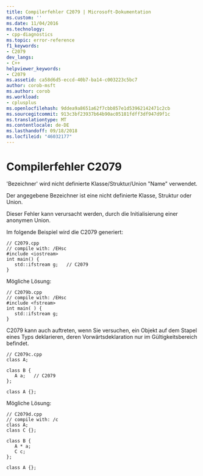 ```yaml
---
title: Compilerfehler C2079 | Microsoft-Dokumentation
ms.custom: ''
ms.date: 11/04/2016
ms.technology:
- cpp-diagnostics
ms.topic: error-reference
f1_keywords:
- C2079
dev_langs:
- C++
helpviewer_keywords:
- C2079
ms.assetid: ca58d6d5-eccd-40b7-ba14-c003223c5bc7
author: corob-msft
ms.author: corob
ms.workload:
- cplusplus
ms.openlocfilehash: 9ddea9a8651a62f7cbb857e1d53962142471c2cb
ms.sourcegitcommit: 913c3bf23937b64b90ac05181fdff3df947d9f1c
ms.translationtype: MT
ms.contentlocale: de-DE
ms.lasthandoff: 09/18/2018
ms.locfileid: "46032177"
---
```

# <a name="compiler-error-c2079"></a>Compilerfehler C2079

'Bezeichner' wird nicht definierte Klasse/Struktur/Union "Name" verwendet.

Der angegebene Bezeichner ist eine nicht definierte Klasse, Struktur oder Union.

Dieser Fehler kann verursacht werden, durch die Initialisierung einer anonymen Union.

Im folgende Beispiel wird die C2079 generiert:

```
// C2079.cpp
// compile with: /EHsc
#include <iostream>
int main() {
   std::ifstream g;   // C2079
}
```

Mögliche Lösung:

```
// C2079b.cpp
// compile with: /EHsc
#include <fstream>
int main( ) {
   std::ifstream g;
}
```

C2079 kann auch auftreten, wenn Sie versuchen, ein Objekt auf dem Stapel eines Typs deklarieren, deren Vorwärtsdeklaration nur im Gültigkeitsbereich befindet.

```
// C2079c.cpp
class A;

class B {
   A a;   // C2079
};

class A {};
```

Mögliche Lösung:

```
// C2079d.cpp
// compile with: /c
class A;
class C {};

class B {
   A * a;
   C c;
};

class A {};
```